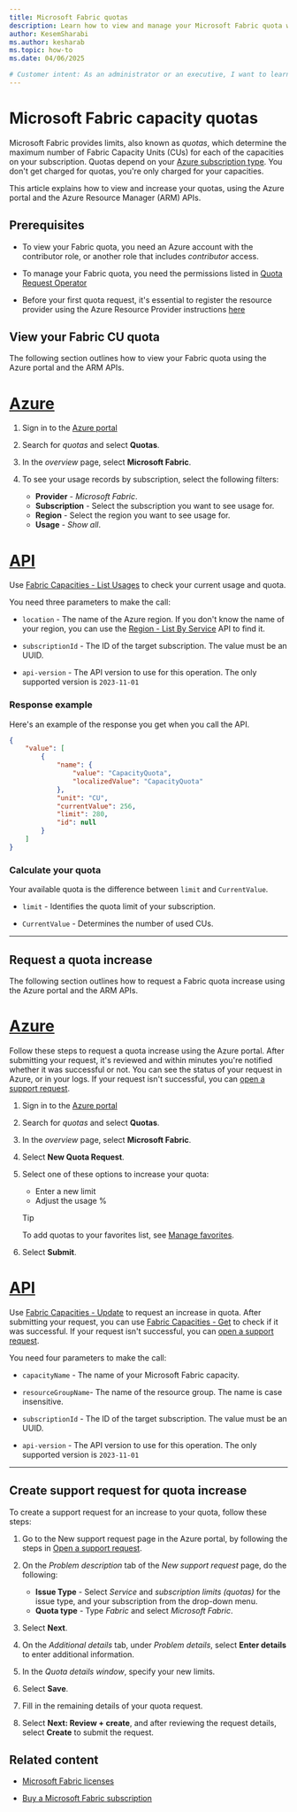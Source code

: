 ```yaml
---
title: Microsoft Fabric quotas
description: Learn how to view and manage your Microsoft Fabric quota which sets the number of Capacity Units (CUs) your subscribed capacity has.
author: KesemSharabi
ms.author: kesharab
ms.topic: how-to
ms.date: 04/06/2025

# Customer intent: As an administrator or an executive, I want to learn how to manage my Microsoft Fabric quota.
---
```


# Microsoft Fabric capacity quotas

Microsoft Fabric provides limits, also known as *quotas*, which determine the maximum number of Fabric Capacity Units (CUs) for each of the capacities on your subscription. Quotas depend on your [Azure subscription type](/azure/azure-resource-manager/management/azure-subscription-service-limits). You don't get charged for quotas, you're only charged for your capacities.

This article explains how to view and increase your quotas, using the Azure portal and the Azure Resource Manager (ARM) APIs.

## Prerequisites

* To view your Fabric quota, you need an Azure account with the contributor role, or another role that includes *contributor* access.

* To manage your Fabric quota, you need the permissions listed in [Quota Request Operator](/azure/role-based-access-control/built-in-roles/management-and-governance#quota-request-operator)
  
* Before your first quota request, it's essential to register the resource provider using the Azure Resource Provider instructions [here](/azure/azure-resource-manager/management/resource-providers-and-types#register-resource-provider)

## View your Fabric CU quota

The following section outlines how to view your Fabric quota using the Azure portal and the ARM APIs.

# [Azure](#tab/Azure)

1. Sign in to the [Azure portal](https://portal.azure.com/#home)

2. Search for *quotas* and select **Quotas**.

3. In the *overview* page, select **Microsoft Fabric**.

4. To see your usage records by subscription, select the following filters:
   * **Provider** - *Microsoft Fabric*.
   * **Subscription** - Select the subscription you want to see usage for.
   * **Region** - Select the region you want to see usage for.
   * **Usage** - *Show all*.

# [API](#tab/API)

Use [Fabric Capacities - List Usages](/rest/api/microsoftfabric/fabric-capacities/list-usages) to check your current usage and quota.

You need three parameters to make the call:

* `location` - The name of the Azure region. If you don't know the name of your region, you can use the [Region - List By Service](/rest/api/apimanagement/region/list-by-service) API to find it.

* `subscriptionId` - The ID of the target subscription. The value must be an UUID.

* `api-version` - The API version to use for this operation. The only supported version is `2023-11-01`

### Response example

Here's an example of the response you get when you call the API.

```json
{
    "value": [
        {
            "name": {
                "value": "CapacityQuota",
                "localizedValue": "CapacityQuota"
            },
            "unit": "CU",
            "currentValue": 256,
            "limit": 280,
            "id": null
        }
    ]
}
```

### Calculate your quota

Your available quota is the difference between `limit` and `CurrentValue`.

* `limit` - Identifies the quota limit of your subscription.

* `CurrentValue` - Determines the number of used CUs.

---

## Request a quota increase

The following section outlines how to request a Fabric quota increase using the Azure portal and the ARM APIs.

# [Azure](#tab/Azure)

Follow these steps to request a quota increase using the Azure portal. After submitting your request, it's reviewed and within minutes you're notified whether it was successful or not. You can see the status of your request in Azure, or in your logs. If your request isn't successful, you can [open a support request](#create-support-request-for-quota-increase).

1. Sign in to the [Azure portal](https://portal.azure.com/#home)

2. Search for *quotas* and select **Quotas**.

3. In the *overview* page, select **Microsoft Fabric**.

4. Select **New Quota Request**.

5. Select one of these options to increase your quota:
    * Enter a new limit
    * Adjust the usage %

    >[!TIP]
    >To add quotas to your favorites list, see [Manage favorites](/azure/azure-portal/azure-portal-add-remove-sort-favorites).

6. Select **Submit**.

# [API](#tab/API)

Use [Fabric Capacities - Update](/rest/api/microsoftfabric/fabric-capacities/update) to request an increase in quota. After submitting your request, you can use [Fabric Capacities - Get](/rest/api/microsoftfabric/fabric-capacities/get) to check if it was successful. If your request isn't successful, you can [open a support request](#create-support-request-for-quota-increase).

You need four parameters to make the call:

* `capacityName` - The name of your Microsoft Fabric capacity.

* `resourceGroupName`- The name of the resource group. The name is case insensitive.

* `subscriptionId` - The ID of the target subscription. The value must be an UUID.

* `api-version` - The API version to use for this operation. The only supported version is `2023-11-01`

---

## Create support request for quota increase

To create a support request for an increase to your quota, follow these steps:

1.	Go to the New support request page in the Azure portal, by following the steps in [Open a support request](/azure/azure-portal/supportability/how-to-create-azure-support-request).

2.	On the *Problem description* tab of the *New support request* page, do the following:
    * **Issue Type** - Select *Service* and *subscription limits (quotas)* for the issue type, and your subscription from the drop-down menu.
    * **Quota type** - Type *Fabric* and select *Microsoft Fabric*.

3.	Select **Next**.

4.	On the *Additional details* tab, under *Problem details*, select **Enter details** to enter additional information.

5.	In the *Quota details window*, specify your new limits.

6.  Select **Save**.

7.	Fill in the remaining details of your quota request.

8.  Select **Next: Review + create**, and after reviewing the request details, select **Create** to submit the request.

## Related content

* [Microsoft Fabric licenses](licenses.md)

* [Buy a Microsoft Fabric subscription](buy-subscription.md)
